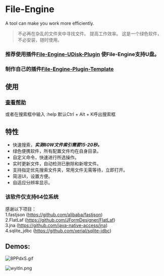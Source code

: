 # File-Engine
A tool can make you work more efficiently.

>不必再在杂乱的文件夹中寻找文件。
提高工作效率。
这是一个绿色软件，不必安装，随时使用。
### 推荐使用插件[File-Engine-UDisk-Plugin](https://github.com/XUANXUQAQ/File-Engine-UDisk-Plugin) 使File-Engine支持U盘。
### 制作自己的插件[File-Engine-Plugin-Template](https://github.com/XUANXUQAQ/File-Engine-Plugin-Template)
## 使用
### [查看帮助](https://github.com/XUANXUQAQ/File-Engine/wiki/Usage)   
或者在搜索框中输入 :help    默认Ctrl + Alt + K呼出搜索框
## 特性
 * 快速搜索，***实测80W文件索引需要15-20秒。***
 * 绿色便携软件，所有配置文件均在自身目录。
 * 自定义命令，快速进行所选操作。
 * 实时更新文件，自动检测已删除和新增文件。
 * 支持指定优先搜索文件夹，常用文件无需等待，立即打开。
 * 简洁UI，设置方便。
 * 自适应分辨率显示。    
### 该软件仅支持64位系统

感谢以下项目：   
1.fastjson (https://github.com/alibaba/fastjson)   
2.FlatLaf (https://github.com/JFormDesigner/FlatLaf)   
3.jna (https://github.com/java-native-access/jna)   
4.sqlite_jdbc (https://github.com/xerial/sqlite-jdbc)   

## Demos:
![8PPdxS.gif](https://github.com/XUANXUQAQ/File-Engine/raw/master/%E6%BC%94%E7%A4%BA.gif)

![wyitln.png](https://s1.ax1x.com/2020/09/15/wyitln.png)
   
